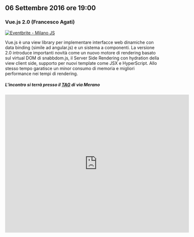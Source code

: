 ## 06 Settembre 2016 ore 19:00
### Vue.js 2.0 (Francesco Agati)

<a href="http://www.eventbrite.it/e/biglietti-milano-js-27431580596?ref=ebtn" target="_blank"><img src="https://www.eventbrite.it/custombutton?eid=27431580596" alt="Eventbrite - Milano JS" /></a>

Vue.js è una view library per implementare interfacce web dinamiche con data binding (simile ad angular.js) e un sistema a componenti.
La versione 2.0 introduce importanti novità come un nuovo motore di rendering basato sul virtual DOM di snabbdom.js, il Server Side Rendering con hydration della view client side, supporto per nuovi template come JSX e HyperScript. Allo stesso tempo garatisce un minor consumo di memoria e migliori performance nei tempi di rendering.

##### L'incontro si terrà presso il [TAG](http://milano-merano.talentgarden.org) di via Merano
<div class="frame">
  <iframe src="https://www.google.com/maps/embed?pb=!1m18!1m12!1m3!1d2796.632823664467!2d9.21910805139425!3d45.49733823914957!2m3!1f0!2f0!3f0!3m2!1i1024!2i768!4f13.1!3m3!1m2!1s0x4786c71ed10a476b%3A0xd2ec0047ea24ab80!2sTalent+Garden+Milano+-+Merano!5e0!3m2!1sit!2sit!4v1452794238477" width="600" height="450" frameborder="0" style="border:0" allowfullscreen></iframe>
</div>

